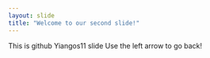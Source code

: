```yaml
---
layout: slide
title: "Welcome to our second slide!"
---
```

This is github Yiangos11 slide
Use the left arrow to go back!